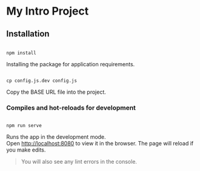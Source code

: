 
# My Intro Project

## Installation

```

npm install

```

Installing the package for application requirements.

```

cp config.js.dev config.js

```
Copy the BASE URL file into the project.
 
### Compiles and hot-reloads for development

```

npm run serve

```
Runs the app in the development mode.<br>
Open [http://localhost:8080](http://localhost:8080) to view it in the browser.
The page will reload if you make edits.<br>
>You will also see any lint errors in the console.